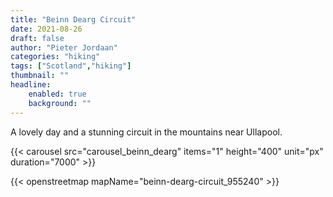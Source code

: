 ```yaml
---
title: "Beinn Dearg Circuit"
date: 2021-08-26
draft: false
author: "Pieter Jordaan"
categories: "hiking"
tags: ["Scotland","hiking"]
thumbnail: ""
headline:
    enabled: true
    background: ""
---
```


A lovely day and a stunning circuit in the mountains near Ullapool.

<!--more-->
{{< carousel src="carousel_beinn_dearg" items="1" height="400" unit="px" duration="7000" >}}

{{< openstreetmap mapName="beinn-dearg-circuit_955240" >}}
